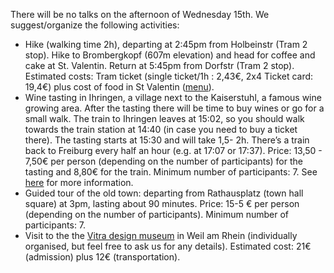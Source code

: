 There will be no talks on the afternoon of Wednesday 15th. We suggest/organize the following activities:
<ul>
<li> Hike (walking time 2h), departing at 2:45pm from Holbeinstr (Tram 2 stop). Hike to Brombergkopf (607m elevation) and head for coffee and cake at St. Valentin. Return at 5:45pm from Dorfstr (Tram 2 stop). Estimated costs: Tram ticket (single ticket/1h : 2,43€, 2x4 Ticket card: 19,4€) plus cost of food in St Valentin (<a href="https://www.sanktvalentin.eu/#karten">menu</a>).</li> 

<li>Wine tasting in Ihringen, a village next to the Kaiserstuhl, a famous wine growing area. After the tasting there will be time to buy wines or go for a small walk. The train to Ihringen leaves at 15:02, so you should walk towards the train station at 14:40 (in case you need to buy a ticket there). The tasting starts at 15:30 and will take 1,5- 2h. There’s a train back to Freiburg every half an hour (e.g. at 17:07 or 17:37). Price: 13,50 - 7,50€ per person (depending on the number of participants) for the tasting and 8,80€ for the train. Minimum number of participants: 7. See <a href="https://www.winzergenossenschaft-ihringen.com/">here</a> for more information.

<li>Guided tour of the old town: departing from Rathausplatz (town hall square) at 3pm, lasting about 90 minutes. Price: 15-5 € per person (depending on the number of participants). Minimum number of participants: 7.</li>

<li>Visit to the the <a href="https://www.design-museum.de/en/information.html">Vitra design museum</a> in Weil am Rhein (individually organised, but feel free to ask us for any details). Estimated cost: 21€ (admission) plus 12€ (transportation).</li>
</ul>
